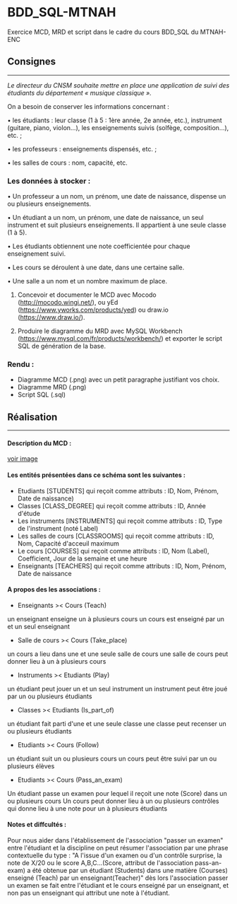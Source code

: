 # BDD_SQL-MTNAH
Exercice MCD, MRD et script dans le cadre du cours BDD_SQL du MTNAH-ENC

## Consignes
------------

*Le directeur du CNSM souhaite mettre en place une application de suivi des étudiants du département « musique classique ».*

On a besoin de conserver les informations concernant :

• les étudiants : leur classe (1 à 5 : 1ère année, 2e année, etc.), instrument (guitare, piano, violon...), les enseignements suivis (solfège, composition...), etc. ;

• les professeurs : enseignements dispensés, etc. ;

• les salles de cours : nom, capacité, etc.

### Les données à stocker :

• Un professeur a un nom, un prénom, une date de naissance, dispense un ou plusieurs enseignements.

• Un étudiant a un nom, un prénom, une date de naissance, un seul instrument et suit plusieurs enseignements. Il appartient à une seule classe (1 à 5).

• Les étudiants obtiennent une note coefficientée pour chaque enseignement suivi.

• Les cours se déroulent à une date, dans une certaine salle.

• Une salle a un nom et un nombre maximum de place.

1. Concevoir et documenter le MCD avec Mocodo (http://mocodo.wingi.net/), ou yEd (https://www.yworks.com/products/yed) ou draw.io (https://www.draw.io/).

2. Produire le diagramme du MRD avec MySQL Workbench (https://www.mysql.com/fr/products/workbench/) et exporter le script SQL de génération de la base.

### Rendu :
- Diagramme MCD (.png) avec un petit paragraphe justifiant vos choix.
- Diagramme MRD (.png)
- Script SQL (.sql)

## Réalisation
--------------
#### Description du MCD : 

[voir image](MCD_CNSM.png)

#### Les entités présentées dans ce schéma sont les suivantes : 

- Etudiants [STUDENTS] qui reçoit comme attributs : ID, Nom, Prénom, Date de naissance)
- Classes [CLASS_DEGREE] qui reçoit comme attributs : ID, Année d'étude
- Les instruments [INSTRUMENTS] qui reçoit comme attributs : ID, Type de l'instrument (noté Label)
- Les salles de cours [CLASSROOMS] qui reçoit comme attributs : ID, Nom, Capacité d'acceuil maximum
- Le cours [COURSES] qui reçoit comme attributs : ID, Nom (Label), Coefficient, Jour de la semaine et une heure
- Enseignants [TEACHERS] qui reçoit comme attributs : ID, Nom, Prénom, Date de naissance

#### A propos des les associations : 

- Enseignants >< Cours (Teach)

un enseignant enseigne un à plusieurs cours
un cours est enseigné par un et un seul enseignant

 - Salle de cours >< Cours (Take_place)
 
un cours a lieu dans une et une seule salle de cours
une salle de cours peut donner lieu à un à plusieurs cours

- Instruments >< Etudiants (Play)

un étudiant peut jouer un et un seul instrument
un instrument peut être joué par un ou plusieurs étudiants

- Classes >< Etudiants (Is_part_of)

un étudiant fait parti d'une et une seule classe
une classe peut recenser un ou plusieurs étudiants 

- Etudiants >< Cours (Follow)

un étudiant suit un ou plusieurs cours 
un cours peut être suivi par un ou plusieurs élèves

- Etudiants >< Cours (Pass_an_exam)

Un étudiant passe un examen pour lequel il reçoit une note (Score) dans un ou plusieurs cours
Un cours peut donner lieu à un ou plusieurs contrôles qui donne lieu à une note pour un à plusieurs étudiants

#### Notes et diffcultés :

Pour nous aider dans l'établissement de l'association "passer un examen" entre l'étudiant et la discipline
on peut résumer l'association par une phrase contextuelle du type : "A l'issue d'un examen ou d'un contrôle surprise, 
la note de X/20 ou le score A,B,C...(Score, attribut de l'association pass-an-exam) a été obtenue par un étudiant (Students) dans une matière (Courses) enseigné (Teach) par un enseignant(Teacher)"
dès lors l'association passer un examen se fait entre l'étudiant et le cours enseigné par un enseignant, et non pas un enseignant qui attribut une note à l'étudiant.



